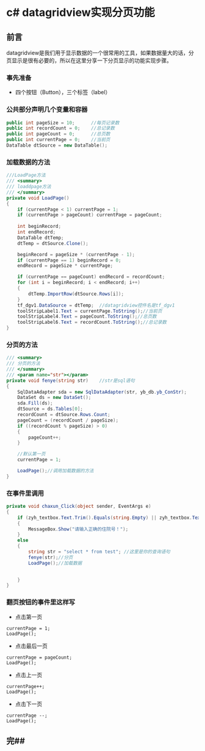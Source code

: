 # c# datagridview实现分页功能

## 前言

datagridview是我们用于显示数据的一个很常用的工具，如果数据量大的话，分页显示是很有必要的，所以在这里分享一下分页显示的功能实现步骤。

### 事先准备

- 四个按钮（Button），三个标签（label）

### 公共部分声明几个变量和容器



```cpp
public int pageSize = 10;      //每页记录数
public int recordCount = 0;    //总记录数
public int pageCount = 0;      //总页数
public int currentPage = 0;    //当前页
DataTable dtSource = new DataTable();
```

### 加载数据的方法



```csharp
///LoadPage方法
/// <summary>
/// loaddpage方法
/// </summary>
private void LoadPage()
{
    if (currentPage < 1) currentPage = 1;
    if (currentPage > pageCount) currentPage = pageCount;
    
    int beginRecord;
    int endRecord;
    DataTable dtTemp;
    dtTemp = dtSource.Clone();

    beginRecord = pageSize * (currentPage - 1);
    if (currentPage == 1) beginRecord = 0;
    endRecord = pageSize * currentPage;

    if (currentPage == pageCount) endRecord = recordCount;
    for (int i = beginRecord; i < endRecord; i++)
    {
        dtTemp.ImportRow(dtSource.Rows[i]);
    }
    tf_dgv1.DataSource = dtTemp;  //datagridview控件名是tf_dgv1
    toolStripLabel1.Text = currentPage.ToString();//当前页
    toolStripLabel4.Text = pageCount.ToString();//总页数
    toolStripLabel6.Text = recordCount.ToString();//总记录数
}
```

### 分页的方法



```csharp
/// <summary>
/// 分页的方法
/// </summary>
/// <param name="str"></param>
private void fenye(string str)    //str是sql语句
{
    SqlDataAdapter sda = new SqlDataAdapter(str, yb_db.yb_ConStr);
    DataSet ds = new DataSet();
    sda.Fill(ds);
    dtSource = ds.Tables[0];
    recordCount = dtSource.Rows.Count;
    pageCount = (recordCount / pageSize);
    if ((recordCount % pageSize) > 0)
    {
        pageCount++;
    }

    //默认第一页
    currentPage = 1;

    LoadPage();//调用加载数据的方法
}
```

### 在事件里调用



```csharp
private void chaxun_Click(object sender, EventArgs e)
{
    if (zyh_textbox.Text.Trim().Equals(string.Empty) || zyh_textbox.Text.Trim().Length <= 4)
    {
        MessageBox.Show("请输入正确的住院号！");
    }
    else
    {
        string str = "select * from test"; //这里是你的查询语句
        fenye(str);//分页
        LoadPage();//加载数据
       

    }
}
```

### 翻页按钮的事件里这样写

- 点击第一页



```undefined
currentPage = 1;
LoadPage();
```

- 点击最后一页



```undefined
currentPage = pageCount;
LoadPage();
```

- 点击上一页



```undefined
currentPage++;
LoadPage();
```

- 点击下一页



```undefined
currentPage --;
LoadPage();
```

## **完**##